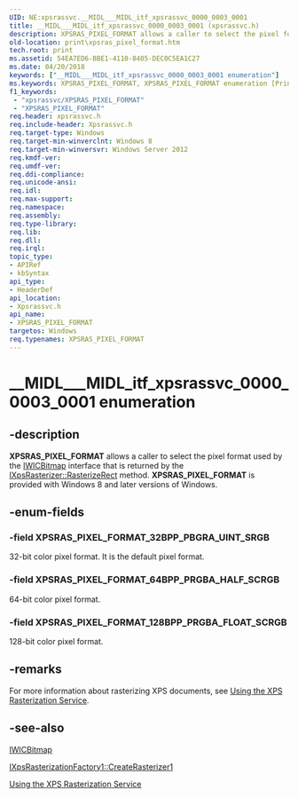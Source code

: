 ```yaml
---
UID: NE:xpsrassvc.__MIDL___MIDL_itf_xpsrassvc_0000_0003_0001
title: __MIDL___MIDL_itf_xpsrassvc_0000_0003_0001 (xpsrassvc.h)
description: XPSRAS_PIXEL_FORMAT allows a caller to select the pixel format used by the IWICBitmap interface that is returned by the IXpsRasterizer::RasterizeRect method. XPSRAS_PIXEL_FORMAT is provided with Windows 8 and later versions of Windows.
old-location: print\xpsras_pixel_format.htm
tech.root: print
ms.assetid: 54EA7ED6-BBE1-4110-8405-DEC0C5EA1C27
ms.date: 04/20/2018
keywords: ["__MIDL___MIDL_itf_xpsrassvc_0000_0003_0001 enumeration"]
ms.keywords: XPSRAS_PIXEL_FORMAT, XPSRAS_PIXEL_FORMAT enumeration [Print Devices], XPSRAS_PIXEL_FORMAT_128BPP_PRGBA_FLOAT_SCRGB, XPSRAS_PIXEL_FORMAT_32BPP_PBGRA_UINT_SRGB, XPSRAS_PIXEL_FORMAT_64BPP_PRGBA_HALF_SCRGB, __MIDL___MIDL_itf_xpsrassvc_0000_0003_0001, print.xpsras_pixel_format, xpsrassvc/XPSRAS_PIXEL_FORMAT, xpsrassvc/XPSRAS_PIXEL_FORMAT_128BPP_PRGBA_FLOAT_SCRGB, xpsrassvc/XPSRAS_PIXEL_FORMAT_32BPP_PBGRA_UINT_SRGB, xpsrassvc/XPSRAS_PIXEL_FORMAT_64BPP_PRGBA_HALF_SCRGB
f1_keywords:
 - "xpsrassvc/XPSRAS_PIXEL_FORMAT"
 - "XPSRAS_PIXEL_FORMAT"
req.header: xpsrassvc.h
req.include-header: Xpsrassvc.h
req.target-type: Windows
req.target-min-winverclnt: Windows 8
req.target-min-winversvr: Windows Server 2012
req.kmdf-ver: 
req.umdf-ver: 
req.ddi-compliance: 
req.unicode-ansi: 
req.idl: 
req.max-support: 
req.namespace: 
req.assembly: 
req.type-library: 
req.lib: 
req.dll: 
req.irql: 
topic_type:
- APIRef
- kbSyntax
api_type:
- HeaderDef
api_location:
- Xpsrassvc.h
api_name:
- XPSRAS_PIXEL_FORMAT
targetos: Windows
req.typenames: XPSRAS_PIXEL_FORMAT
---
```


# __MIDL___MIDL_itf_xpsrassvc_0000_0003_0001 enumeration


## -description


<b>XPSRAS_PIXEL_FORMAT</b> allows a caller to select the pixel format used by the <a href="https://go.microsoft.com/fwlink/p/?linkid=133875">IWICBitmap</a> interface that is returned by the  <a href="https://docs.microsoft.com/windows-hardware/drivers/ddi/xpsrassvc/nf-xpsrassvc-ixpsrasterizer-rasterizerect">IXpsRasterizer::RasterizeRect</a> method. <b>XPSRAS_PIXEL_FORMAT</b> is provided with  Windows 8 and later versions of Windows.  


## -enum-fields




### -field XPSRAS_PIXEL_FORMAT_32BPP_PBGRA_UINT_SRGB

32-bit color pixel format. It is the default pixel format.


### -field XPSRAS_PIXEL_FORMAT_64BPP_PRGBA_HALF_SCRGB

64-bit color pixel format.


### -field XPSRAS_PIXEL_FORMAT_128BPP_PRGBA_FLOAT_SCRGB

128-bit color pixel format.


## -remarks



For more information about rasterizing XPS documents, see <a href="https://docs.microsoft.com/windows-hardware/drivers/print/using-the-xps-rasterization-service">Using the XPS Rasterization Service</a>.




## -see-also




<a href="https://docs.microsoft.com/windows/win32/api/wincodec/nn-wincodec-iwicbitmap">IWICBitmap</a>



<a href="https://docs.microsoft.com/previous-versions/windows/hardware/drivers/hh802468(v=vs.85)">IXpsRasterizationFactory1::CreateRasterizer1</a>



<a href="https://docs.microsoft.com/windows-hardware/drivers/print/using-the-xps-rasterization-service">Using the XPS Rasterization Service</a>
 

 

